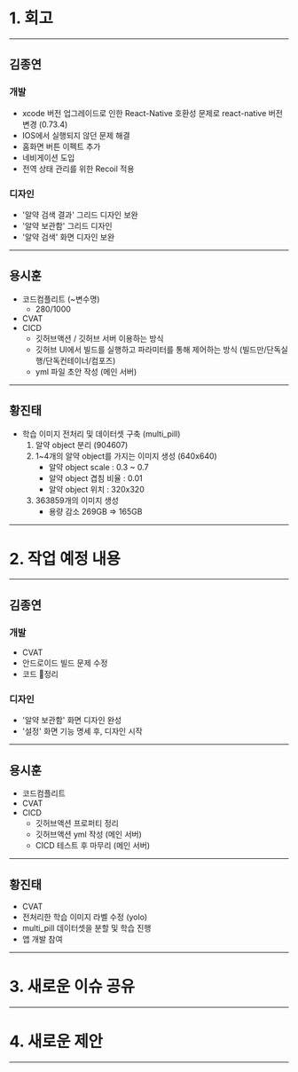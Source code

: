 # 1. 회고

---

## 김종연

### 개발
- xcode 버전 업그레이드로 인한 React-Native 호환성 문제로 react-native 버전 변경 (0.73.4)
- IOS에서 실행되지 않던 문제 해결
- 홈화면 버튼 이펙트 추가
- 네비게이션 도입
- 전역 상태 관리를 위한 Recoil 적용

### 디자인
- '알약 검색 결과' 그리드 디자인 보완
- '알약 보관함' 그리드 디자인
- '알약 검색' 화면 디자인 보완

---

## 용시훈

- 코드컴플리트 (~변수명)
  - 280/1000
- CVAT
- CICD
  - 깃허브액션 / 깃허브 서버 이용하는 방식
  - 깃허브 UI에서 빌드를 실행하고 파라미터를 통해 제어하는 방식 (빌드만/단독실행/단독컨테이너/컴포즈)
  - yml 파일 초안 작성 (메인 서버)

---

## 황진태

- 학습 이미지 전처리 및 데이터셋 구축 (multi_pill)
  1. 알약 object 분리 (904607)
  2. 1~4개의 알약 object를 가지는 이미지 생성 (640x640)
     - 알약 object scale : 0.3 ~ 0.7
     - 알약 object 겹침 비율 : 0.01
     - 알약 object 위치 : 320x320
  3. 363859개의 이미지 생성
     - 용량 감소 269GB => 165GB

---

# 2. 작업 예정 내용

---

## 김종연

### 개발
- CVAT
- 안드로이드 빌드 문제 수정
- 코드 정리

### 디자인
- '알약 보관함' 화면 디자인 완성
- '설정' 화면 기능 명세 후, 디자인 시작

---

## 용시훈

- 코드컴플리트
- CVAT
- CICD
  - 깃허브액션 프로퍼티 정리
  - 깃허브액션 yml 작성 (메인 서버)
  - CICD 테스트 후 마무리 (메인 서버)

---

## 황진태

- CVAT
- 전처리한 학습 이미지 라벨 수정 (yolo)
- multi_pill 데이터셋을 분할 및 학습 진행
- 앱 개발 참여

---

# 3. 새로운 이슈 공유

---

# 4. 새로운 제안

---
